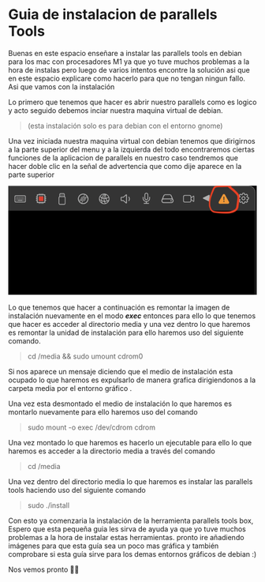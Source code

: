 # Guia de instalacion de parallels Tools 

Buenas en este espacio enseñare a instalar las parallels tools en debian para los mac con procesadores M1 ya que yo tuve muchos problemas a la hora de instalas pero luego de varios intentos encontre la solución asi que en este espacio explicare como hacerlo para que no tengan ningun fallo. Asi que vamos con la instalación



Lo primero que tenemos que hacer es abrir nuestro parallels como es logico y acto seguido debemos inciar nuestra maquina virtual de debian.
>(esta instalación solo es para debian con el entorno gnome)


Una vez iniciada nuestra maquina virtual con debian tenemos que dirigirnos a la parte superior del menu y a la izquierda del todo encontraremos ciertas funciones de la aplicacion de parallels en nuestro caso tendremos que hacer doble clic en la señal de advertencia que como dije aparece en la parte superior

![Instalacion parallels tool](img/install.png)

Lo que tenemos que hacer a continuación es remontar la imagen de instalación nuevamente en el modo ***exec*** entonces para ello lo que tenemos que hacer es acceder al directorio media y una vez dentro lo que haremos es remontar la unidad de instalación para ello haremos uso del siguiente comando.

> cd /media && sudo umount cdrom0

Si nos aparece un mensaje diciendo que el medio de instalación esta ocupado lo que haremos es expulsarlo de manera grafica dirigiendonos a la carpeta media por el entorno gráfico .

Una vez esta desmontado el medio de instalación lo que haremos es montarlo nuevamente para ello haremos uso del comando 

> sudo mount -o exec /dev/cdrom cdrom

Una vez montado lo que haremos es hacerlo un ejecutable para ello lo que haremos es acceder a la directorio media a través del comando

> cd /media

Una vez dentro del directorio media lo que haremos es instalar las parallels tools haciendo uso del siguiente comando

> sudo ./install

Con esto ya comenzaria la instalación de la herramienta parallels tools box, Espero que esta pequeña guia les sirva de ayuda ya que yo tuve muchos problemas a la hora de instalar estas herramientas. pronto ire añadiendo imágenes para que esta guía sea un poco mas gráfica  y también comprobare si esta guía sirve para los demas entornos gráficos de debian :)

Nos vemos pronto ✌🏻





